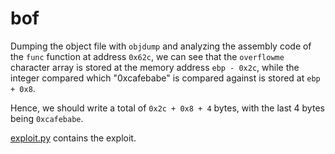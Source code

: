 # bof

Dumping the object file with `objdump` and analyzing the assembly code of the `func` function at address `0x62c`, we can see that the `overflowme` character array is stored at the memory address `ebp - 0x2c`, while the integer compared which "0xcafebabe" is compared against is stored at `ebp + 0x8`.

Hence, we should write a total of `0x2c + 0x8 + 4` bytes, with the last 4 bytes being `0xcafebabe`.

[exploit.py](exploit.py) contains the exploit.
